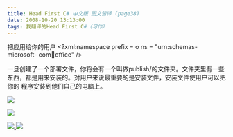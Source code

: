 ```yaml
---
title: Head First C# 中文版 图文皆译 (page38)
date: 2008-10-20 13:13:00
tags: 我翻译的Head First C#（习作）
---
```

把应用给你的用户  <?xml:namespace prefix = o ns = "urn:schemas-microsoft-
com:office:office" />

一旦创建了一个部署文件，你将会有一个叫做publish/的文件夹。文件夹里有一些东西，都是用来安装的。对用户来说最重要的是安装文件，安装文件使用户可以把你的
程序安装到他们自己的电脑上。

![](https://p-blog.csdn.net/images/p_blog_csdn_net/cuipengfei1/EntryImages/20081020/%E6%88%AA%E5%9B%BE00633601052033437500.jpg)

![](https://p-blog.csdn.net/images/p_blog_csdn_net/cuipengfei1/EntryImages/20081020/%E6%88%AA%E5%9B%BE01633601052034218750.jpg)



[ ![](https://profile.csdnimg.cn/5/2/5/3_cuipengfei1)
![](https://g.csdnimg.cn/static/user-reg-year/1x/11.png)
](https://blog.csdn.net/cuipengfei1)





